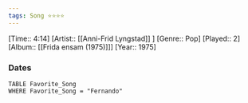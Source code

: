 ```yaml
---
tags: Song ⭐⭐⭐⭐ 
---
```

[Time:: 4:14]
[Artist:: [[Anni-Frid Lyngstad]] ]
[Genre:: Pop]
[Played:: 2]
[Album:: [[Frida ensam (1975)]]]
[Year:: 1975]
### Dates
````dataview
TABLE Favorite_Song
WHERE Favorite_Song = "Fernando"
````